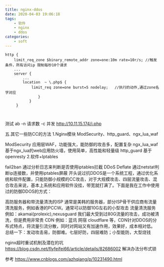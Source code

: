 ```yaml
---
title: nginx-ddos
date: 2020-04-03 19:06:18
tags:
    - 软件
    - nginx
    - ddos
categories:
    - soft
---
```




``` 一。限制每秒请求数 
http {
    limit_req_zone $binary_remote_addr zone=one:10m rate=10r/s; //触发条件，所有访问ip 限制每秒10个请求
    ...
    server {
        ...
        location  ~ \.php$ {
            limit_req zone=one burst=5 nodelay;   //执行的动作,通过zone名字对应
               }
           }
     }
```

```二. 限制IP连接数 
```
```三.白名单设置 

```

测试 
ab -n 请求数 -c 并发 http://10.11.15.174/i.php

五.其它一些防CC的方法 
1.Nginx模块 ModSecurity、http_guard、ngx_lua_waf

ModSecurity 应用层WAF，功能强大，能防御的攻击多，配置复杂 
ngx_lua_waf 基于ngx_lua的web应用防火墙，使用简单，高性能和轻量级 
http_guard 基于openresty 
2.软件+Iptables

fail2ban 通过分析日志来判断是否使用iptables拦截 
DDoS Deflate 通过netstat判断ip连接数，并使用iptables屏蔽 
开头说过抗DDOS是一个系统工程，通过优化系统和软件配置，只能防御小规模的CC攻击，对于大规模攻击、四层流量攻击、混合攻击来说，基本上系统和应用软件没挂，带宽就打满了。下面是我在工作中使用过的防御DDOS的方式：

高防服务器和带流量清洗的ISP 通常是美韩的服务器，部分ISP骨干供应商有流量清洗服务，例如香港的PCCW。通常可以防御10G左右的小型攻击 
流量清洗服务 例如：akamai(prolexic),nexusguard 我们最大受到过80G流量的攻击，成功被清洗，但是费用非常贵 
CDN 例如：蓝讯 网宿 cloudflare 等，CDN针对DDOS的分布式特点，将流量引流分散，同时对网站又有加速作用，效果好，成本相对低。 
总结一下：发动攻击易，防御难。七层好防，四层难防；小型能防，大型烧钱





nginx超时重试机制及潜在的坑
https://blog.csdn.net/flyfeifei66/article/details/82686002
解决办法分布式锁

参考
https://www.cnblogs.com/azhqiang/p/10231490.html